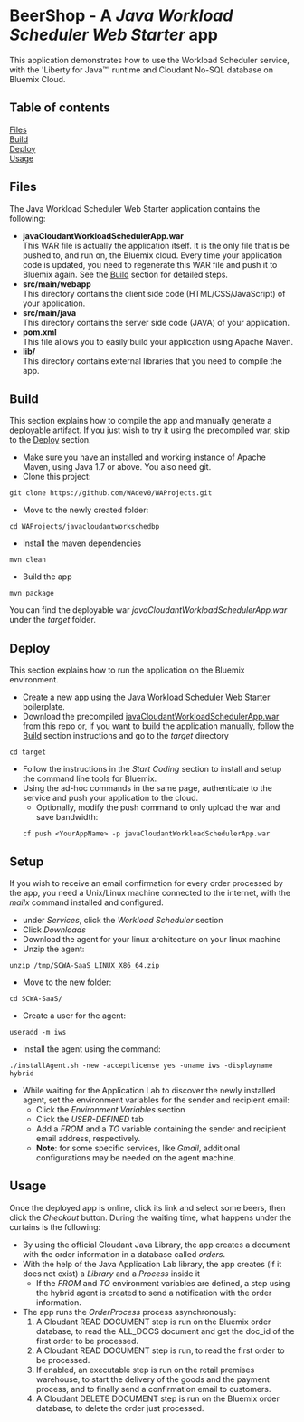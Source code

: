 # BeerShop - A _Java Workload Scheduler Web Starter_ app
This application demonstrates how to use the Workload Scheduler service, with the 'Liberty for Java™' runtime and Cloudant No-SQL database on Bluemix Cloud.

## Table of contents
[Files](#files)  
[Build](#build)  
[Deploy](#deploy)  
[Usage](#usage)  

## Files
The Java Workload Scheduler Web Starter application contains the following:
- **javaCloudantWorkloadSchedulerApp.war**  
  This WAR file is actually the application itself. It is the only file that is be pushed to, and run on, the Bluemix cloud. Every time your application code is updated, you need to regenerate this WAR file and push it to Bluemix again. See the [Build](#build) section for detailed steps.
- **src/main/webapp**  
  This directory contains the client side code (HTML/CSS/JavaScript) of your application.
- **src/main/java**  
  This directory contains the server side code (JAVA) of your application.
- **pom.xml**  
  This file allows you to easily build your application using Apache Maven.
- **lib/**  
  This directory contains external libraries that you need to compile the app. 
    
## Build
This section explains how to compile the app and manually generate a deployable artifact. If you just wish to try it using the precompiled war, skip to the [Deploy](#deploy) section.

- Make sure you have an installed and working instance of Apache Maven, using Java 1.7 or above. You also need git.
- Clone this project:  
```
git clone https://github.com/WAdev0/WAProjects.git
```
- Move to the newly created folder:  
```
cd WAProjects/javacloudantworkschedbp
```
- Install the maven dependencies  
```
mvn clean
```
- Build the app  
```
mvn package
```  
You can find the deployable war _javaCloudantWorkloadSchedulerApp.war_ under the _target_ folder.

## Deploy
This section explains how to run the application on the Bluemix environment.

- Create a new app using the [Java Workload Scheduler Web Starter](https://console.eu-gb.bluemix.net/catalog/starters/java-workload-scheduler-web-starter/) boilerplate.
- Download the precompiled [javaCloudantWorkloadSchedulerApp.war](https://github.com/MatteoVettosiHCL/java-cloudant-workload-scheduler-app/raw/master/javaCloudantWorkloadSchedulerApp.war) from this repo or, if you want to build the application manually, follow the [Build](#build) section instructions and go to the _target_ directory  
```
cd target
```
- Follow the instructions in the _Start Coding_ section to install and setup the command line tools for Bluemix.
- Using the ad-hoc commands in the same page, authenticate to the service and push your application to the cloud.
   - Optionally, modify the push command to only upload the war and save bandwidth:  
   ```
   cf push <YourAppName> -p javaCloudantWorkloadSchedulerApp.war
   ```

## Setup
If you wish to receive an email confirmation for every order processed by the app, you need a Unix/Linux machine connected to the internet, with the _mailx_ command installed and configured.  
- under _Services_, click the _Workload Scheduler_ section 
- Click _Downloads_
- Download the agent for your linux architecture on your linux machine
- Unzip the agent:  
```
unzip /tmp/SCWA-SaaS_LINUX_X86_64.zip
```
- Move to the new folder:  
```
cd SCWA-SaaS/
```
- Create a user for the agent:  
```
useradd -m iws
```
- Install the agent using the command:  
```
./installAgent.sh -new -acceptlicense yes -uname iws -displayname hybrid
```
- While waiting for the Application Lab to discover the newly installed agent, set the environment variables for the sender and recipient email:
  - Click the _Environment Variables_ section
  - Click the _USER-DEFINED_ tab
  - Add a _FROM_ and a _TO_ variable containing the sender and recipient email address, respectively.
  - **Note**: for some specific services, like _Gmail_, additional configurations may be needed on the agent machine.

## Usage
Once the deployed app is online, click its link and select some beers, then click the _Checkout_ button. During the waiting time, what happens under the curtains is the following:
- By using the official Cloudant Java Library, the app creates a document with the order information in a database called _orders_.
- With the help of the Java Application Lab library, the app creates (if it does not exist) a _Library_ and a _Process_ inside it
  - If the _FROM_ and _TO_ environment variables are defined, a step using the hybrid agent is created to send a notification with the order information.
- The app runs the _OrderProcess_ process asynchronously:
  1. A Cloudant READ DOCUMENT step is run on the Bluemix order database, to read the ALL_DOCS document and get the doc_id of the first order to be processed.  
  2. A Cloudant READ DOCUMENT step is run, to read the first order to be processed. 
  3. If enabled, an executable step is run on the retail premises warehouse, to start the delivery of the goods and the payment process, and to finally send a confirmation email to customers. 
  4. A Cloudant DELETE DOCUMENT step is run on the Bluemix order database, to delete the order just processed.